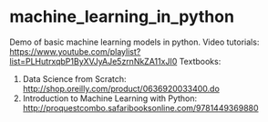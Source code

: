 # machine_learning_in_python
Demo of basic machine learning models in python.
Video tutorials: https://www.youtube.com/playlist?list=PLHutrxqbP1ByXVJyAJe5zrnNkZA11xJI0
Textbooks:
1. Data Science from Scratch: http://shop.oreilly.com/product/0636920033400.do
2. Introduction to Machine Learning with Python: http://proquestcombo.safaribooksonline.com/9781449369880
